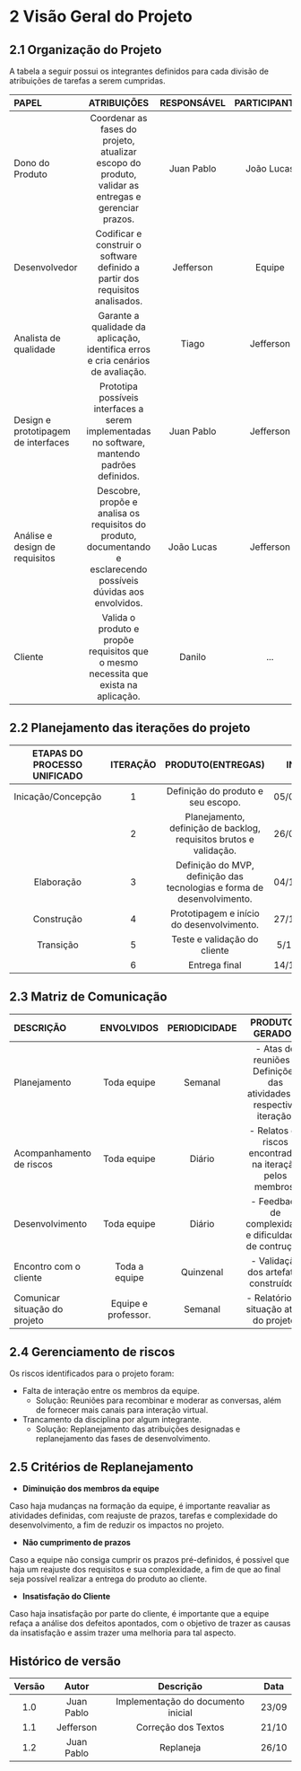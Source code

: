 # 2 Visão Geral do Projeto

## 2.1 Organização do Projeto

A tabela a seguir possui os integrantes definidos para cada divisão de atribuições de tarefas a serem cumpridas.

|            **PAPEL**              |                                       **ATRIBUIÇÕES**                                                            | **RESPONSÁVEL**  | **PARTICIPANTES**  |
|:----------------------------------|:----------------------------------------------------------------------------------------------------------------:|:----------------:|:------------------:|
|Dono do Produto                    | Coordenar as fases do projeto, atualizar escopo do produto, validar as entregas e gerenciar prazos.              |    Juan Pablo    |        João Lucas        |
|Desenvolvedor                      | Codificar e construir o software definido a partir dos requisitos analisados.                                    | Jefferson         | Equipe             |
|Analista de qualidade              | Garante a qualidade da aplicação, identifica erros e cria cenários de avaliação.                                 |Tiago         | Jefferson|
|Design e prototipagem de interfaces| Prototipa possíveis interfaces a serem implementadas no software, mantendo padrões definidos.                    |Juan Pablo          |Jefferson|
|Análise e design de requisitos     | Descobre, propõe e analisa os requisitos do produto, documentando e esclarecendo possíveis dúvidas aos envolvidos.|João Lucas        | Jefferson|
|Cliente                            | Valida o produto e propõe requisitos que o mesmo necessita que exista na aplicação.                              |Danilo            |...|

## 2.2 Planejamento das iterações do projeto

| ETAPAS DO PROCESSO UNIFICADO | **ITERAÇÃO**  |                           **PRODUTO(ENTREGAS)**                           | **INÍCIO**      |    **FIM**     |
|:------:|:-------------:|:-------------------------------------------------------------------------:|:---------------:|:--------------:|
|Inicação/Concepção|1              | Definição do produto e seu escopo.                                        |  05/09/2023     | 25/09/2023     |
||2              | Planejamento, definição de backlog, requisitos brutos e validação.        |  26/09/2023     | 03/10/2023     |
|Elaboração|3              | Definição do MVP, definição das tecnologias e forma de desenvolvimento.   | 04/10/2023 | 26/10/2023|
|Construção|4              | Prototipagem e início do desenvolvimento.                                 | 27/10/2023 | 5/12/2023|
|Transição|5              |Teste e validação do cliente|5/12/2023|14/12/2023|
||6              |Entrega final|14/12/2023|14/12/2023|

## 2.3 Matriz de Comunicação

|        **DESCRIÇÃO**        |   **ENVOLVIDOS**   | **PERIODICIDADE** |                        **PRODUTOS GERADOS**                          |
|:----------------------------|:------------------:|:-----------------:|:--------------------------------------------------------------------:|
|Planejamento                 | Toda equipe        | Semanal        | - Atas de reuniões e Definições das atividades da respectiva iteração.|
|Acompanhamento de riscos     | Toda equipe        | Diário            | - Relatos de riscos encontrados na iteração pelos membros.             |
|Desenvolvimento              | Toda equipe        | Diário            | - Feedback de complexidade e dificuldades de contrução.               |
|Encontro com o cliente       | Toda a equipe      | Quinzenal          | - Validação dos artefatos construídos.                                |
|Comunicar situação do projeto| Equipe e professor.| Semanal           | - Relatório da situação atual do projeto.                             |

## 2.4 Gerenciamento de riscos

Os riscos identificados para o projeto foram:

- Falta de interação entre os membros da equipe.
    - Solução:
      Reuniões para recombinar e moderar as conversas, além de fornecer mais canais para interação virtual.
- Trancamento da disciplina por algum integrante.
    - Solução:
      Replanejamento das atribuições designadas e replanejamento das fases de desenvolvimento.

## 2.5 Critérios de Replanejamento

   - **Diminuição dos membros da equipe**

   Caso haja mudanças na formação da equipe, é importante reavaliar as atividades definidas, com reajuste de prazos, tarefas e complexidade do desenvolvimento, a fim de reduzir os impactos no projeto.

   - **Não cumprimento de prazos**

   Caso a equipe não consiga cumprir os prazos pré-definidos, é possível que haja um reajuste dos requisitos e sua complexidade, a fim de que ao final seja possível realizar a entrega do produto ao cliente.

   - **Insatisfação do Cliente**

   Caso haja insatisfação por parte do cliente, é importante que a equipe refaça a análise dos defeitos apontados, com o objetivo de trazer as causas da insatisfação e assim trazer uma melhoria para tal aspecto.

## Histórico de versão

| Versão  | Autor| Descrição | Data |
| :---: | :----: | :-------: | :---: |
|    1.0   |   Juan Pablo     |   Implementação do documento inicial |  23/09 |
|    1.1   |   Jefferson     |   Correção dos Textos |  21/10 |
|    1.2| Juan Pablo | Replaneja | 26/10| 


